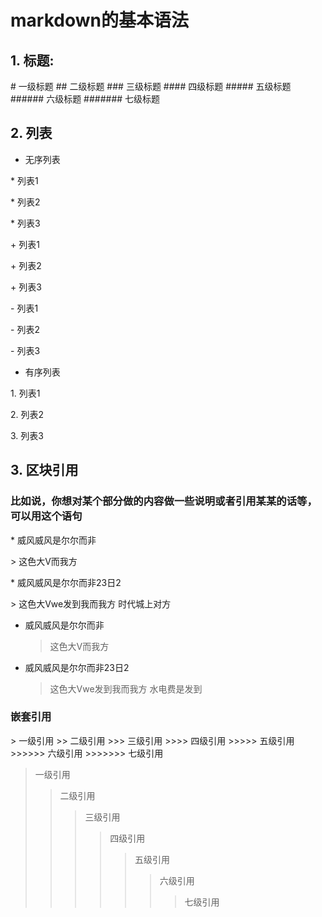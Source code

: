 # markdown的基本语法

## 1. 标题:

   \# 一级标题
   \## 二级标题
   \### 三级标题
   \#### 四级标题
   \##### 五级标题
   \###### 六级标题
   \####### 七级标题

## 2. 列表

* 无序列表

\* 列表1

\* 列表2

\* 列表3

\+ 列表1

\+ 列表2

\+ 列表3

\- 列表1

\- 列表2

\- 列表3

* 有序列表

1\. 列表1

2\. 列表2

3\. 列表3

## 3. 区块引用

### 比如说，你想对某个部分做的内容做一些说明或者引用某某的话等，可以用这个语句

\* 威风威风是尔尔而非

 \> 这色大V而我方

\* 威风威风是尔尔而非23日2

 \> 这色大Vwe发到我而我方
    时代城上对方

* 威风威风是尔尔而非
    > 这色大V而我方
* 威风威风是尔尔而非23日2
    > 这色大Vwe发到我而我方
    水电费是发到

### 嵌套引用

\> 一级引用
\>\> 二级引用
\>\>\> 三级引用
\>\>\>\> 四级引用
\>\>\>\>\> 五级引用
\>\>\>\>\>\> 六级引用
\>\>\>\>\>\>\> 七级引用

> 一级引用
>> 二级引用
>>> 三级引用
>>>> 四级引用
>>>>> 五级引用
>>>>>> 六级引用
>>>>>>> 七级引用











